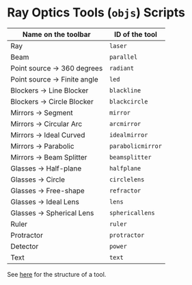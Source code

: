 # Ray Optics Tools (`objs`) Scripts

| Name on the toolbar | ID of the tool |
| --- | --- |
| Ray | `laser` |
| Beam | `parallel` |
| Point source -> 360 degrees | `radiant` |
| Point source -> Finite angle | `led` |
| Blockers -> Line Blocker | `blackline` |
| Blockers -> Circle Blocker | `blackcircle` |
| Mirrors -> Segment | `mirror` |
| Mirrors -> Circular Arc | `arcmirror` |
| Mirrors -> Ideal Curved | `idealmirror` |
| Mirrors -> Parabolic | `parabolicmirror` |
| Mirrors -> Beam Splitter | `beamsplitter` |
| Glasses -> Half-plane | `halfplane` |
| Glasses -> Circle | `circlelens` |
| Glasses -> Free-shape | `refractor` |
| Glasses -> Ideal Lens | `lens` |
| Glasses -> Spherical Lens | `sphericallens` |
| Ruler | `ruler` |
| Protractor | `protractor` |
| Detector | `power` |
| Text | `text` |

See [here](https://github.com/ricktu288/ray-optics/wiki/The-structure-of-a-tool-(obj)) for the structure of a tool.
